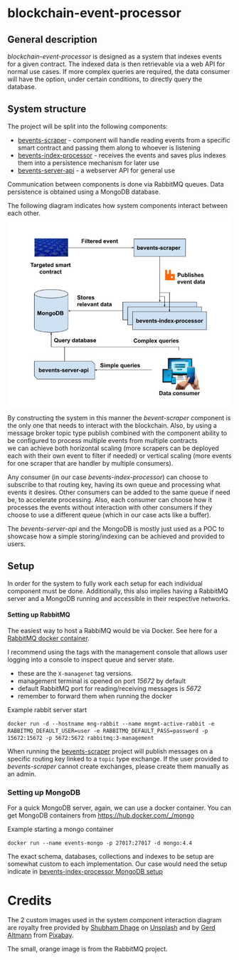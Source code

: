 # blockchain-event-processor

## General description

_blockchain-event-processor_ is designed as a system that indexes events for a given contract. 
The indexed data is then retrievable via a web API for normal use cases. 
If more complex queries are required, the data consumer will have the option, under certain conditions, to directly query the database.

## System structure

The project will be split into the following components:

- [bevents-scraper](https://github.com/abarbatei/bevents-scraper) - component will handle reading events from a specific smart contract and passing them along to whoever is listening
- [bevents-index-processor](https://github.com/abarbatei/bevents-index-processor) - receives the events and saves plus indexes them into a persistence mechanism for later use
- [bevents-server-api](https://github.com/abarbatei/bevents-server-api) - a webserver API for general use

Communication between components is done via RabbitMQ queues. 
Data persistence is obtained using a MongoDB database.

The following diagram indicates how system components interact between each other.
![Component interaction](res/blockchain-event-processor-architecture.jpg)

By constructing the system in this manner the _bevent-scraper_ component is the only one that needs to interact with the blockchain.
Also, by using a message broker topic type publish combined with the component ability to be configured to process multiple events from multiple contracts  
we can achieve both horizontal scaling (more scrapers can be deployed each with their own event to filter if needed)
or vertical scaling (more events for one scraper that are handler by multiple consumers).

Any consumer (in our case _bevents-index-processor_) can choose to subscribe to that routing key, having its own queue and processing what events it desires.
Other consumers can be added to the same queue if need be, to accelerate processing.
Also, each consumer can choose how it processes the events without interaction with other consumers if they choose to use a different queue (which in our case acts like a buffer).

The _bevents-server-api_ and the MongoDB is mostly just used as a POC to showcase how a simple storing/indexing can be achieved and provided to users.

## Setup

In order for the system to fully work each setup for each individual component must be done.
Additionally, this also implies having a RabbitMQ server and a MongoDB running and accessible in their respective networks.

#### Setting up RabbitMQ 

The easiest way to host a RabbiMQ would be via Docker.
See here for a [RabbitMQ docker container](https://hub.docker.com/_/rabbitmq/). 

I recommend using the tags with the management console that allows user logging into a console to inspect queue and server state.
- these are the `X-managenet` tag versions.
- management terminal is opened on port *15672* by default
- default RabbitMQ port for reading/receiving messages is *5672*
- remember to forward them when running the docker

Example rabbit server start
```
docker run -d --hostname mng-rabbit --name mngmt-active-rabbit -e RABBITMQ_DEFAULT_USER=user -e RABBITMQ_DEFAULT_PASS=password -p 15672:15672 -p 5672:5672 rabbitmq:3-management
```

When running the [bevents-scraper](https://github.com/abarbatei/bevents-scraper) project will publish messages on 
a specific routing key linked to a `topic` type exchange. 
If the user provided to _bevents-scraper_ cannot create exchanges, please create them manually as an admin.

### Setting up MongoDB 

For a quick MongoDB server, again, we can use a docker container.
You can get MongoDB containers from https://hub.docker.com/_/mongo

Example starting a mongo container
```
docker run --name events-mongo -p 27017:27017 -d mongo:4.4
```
The exact schema, databases, collections and indexes to be setup are somewhat custom to each implementation.
Our case would need the setup indicate in [bevents-index-processor MongoDB setup](https://github.com/abarbatei/bevents-index-processor#mongodb-setup-and-interaction)

# Credits

The 2 custom images used in the system component interaction diagram are royalty free provided by 
[Shubham Dhage](https://unsplash.com/@theshubhamdhage?utm_source=unsplash&utm_medium=referral&utm_content=creditCopyText") on [Unsplash](https://unsplash.com/s/photos/blockchain?utm_source=unsplash&utm_medium=referral&utm_content=creditCopyText)
and by [Gerd Altmann](https://pixabay.com/users/geralt-9301/?utm_source=link-attribution&amp;utm_medium=referral&amp;utm_campaign=image&amp;utm_content=3938432) from [Pixabay](https://pixabay.com/?utm_source=link-attribution&amp;utm_medium=referral&amp;utm_campaign=image&amp;utm_content=3938432).

The small, orange image is from the RabbitMQ project.